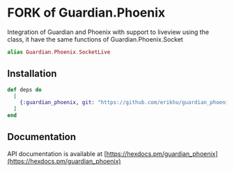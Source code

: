 # FORK of Guardian.Phoenix

Integration of Guardian and Phoenix with support to liveview using the class,
it have the same functions of Guardian.Phoenix.Socket

``` elixir
alias Guardian.Phoenix.SocketLive
```

## Installation

```elixir
def deps do
  [
    {:guardian_phoenix, git: "https://github.com/erikhu/guardian_phoenix.git"}
  ]
end
```

## Documentation

API documentation is available at [https://hexdocs.pm/guardian_phoenix](https://hexdocs.pm/guardian_phoenix)
